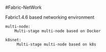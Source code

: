 #Fabric-NetWork

Fabric1.4.6 based networking environment

````cassandraql
multi-node:
    Multi-stage multi-node based on Docker

k8snet:
     Multi-stage multi-node based on k8s
````